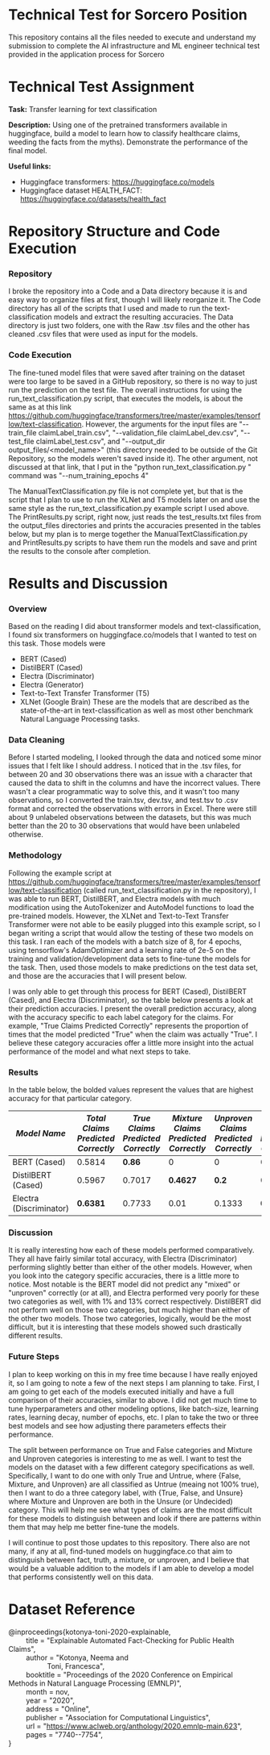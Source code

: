 # Technical Test for Sorcero Position
This repository contains all the files needed to execute and understand my submission to complete the AI infrastructure and ML engineer technical test provided in the application process for Sorcero

# Technical Test Assignment
**Task:** Transfer learning for text classification

**Description:** Using one of the pretrained transformers available in huggingface, build a model to learn how to classify healthcare claims, weeding the facts from the myths). Demonstrate the performance of the final model.

**Useful links:**
* Huggingface transformers: https://huggingface.co/models
* Huggingface dataset HEALTH_FACT: https://huggingface.co/datasets/health_fact

# Repository Structure and Code Execution
### Repository
I broke the repository into a Code and a Data directory because it is and easy way to organize files at first, though I will likely reorganize it. The Code directory has all of the scripts that I used and made to run the text-classification models and extract the resulting accuracies. The Data directory is just two folders, one with the Raw .tsv files and the other has cleaned .csv files that were used as input for the models.

### Code Execution
The fine-tuned model files that were saved after training on the dataset were too large to be saved in a GitHub repository, so there is no way to just run the prediction on the test file. The overall instructions for using the run_text_classification.py script, that executes the models, is about the same as at this link https://github.com/huggingface/transformers/tree/master/examples/tensorflow/text-classification. However, the arguments for the input files are "--train_file claimLabel_train.csv", "--validation_file claimLabel_dev.csv", "--test_file claimLabel_test.csv", and "--output_dir output_files/<model_name>" (this directory needed to be outside of the Git Repository, so the models weren't saved inside it). The other argument, not discussed at that link, that I put in the "python run_text_classification.py " command was "--num_training_epochs 4"

The ManualTextClassification.py file is not complete yet, but that is the script that I plan to use to run the XLNet and T5 models later on and use the same style as the run_text_classification.py example script I used above. The PrintResults.py script, right now, just reads the test_results.txt files from the output_files directories and prints the accuracies presented in the tables below, but my plan is to merge together the ManualTextClassification.py and PrintResults.py scripts to have them run the models and save and print the results to the console after completion.
# Results and Discussion
### Overview
Based on the reading I did about transformer models and text-classification, I found six transformers on huggingface.co/models that I wanted to test on this task. Those models were
* BERT (Cased)
* DistilBERT (Cased)
* Electra (Discriminator)
* Electra (Generator)
* Text-to-Text Transfer Transformer (T5)
* XLNet (Google Brain)
These are the models that are described as the state-of-the-art in text-classification as well as most other benchmark Natural Language Processing tasks.
### Data Cleaning
Before I started modeling, I looked through the data and noticed some minor issues that I felt like I should address. I noticed that in the .tsv files, for between 20 and 30 observations there was an issue with a character that caused the data to shift in the columns and have the incorrect values. There wasn't a clear programmatic way to solve this, and it wasn't too many observations, so I converted the train.tsv, dev.tsv, and test.tsv to .csv format and corrected the observations with errors in Excel. There were still about 9 unlabeled observations between the datasets, but this was much better than the 20 to 30 observations that would have been unlabeled otherwise.
### Methodology
Following the example script at https://github.com/huggingface/transformers/tree/master/examples/tensorflow/text-classification (called run_text_classification.py in the repository), I was able to run BERT, DistilBERT, and Electra models with much modification using the AutoTokenizer and AutoModel functions to load the pre-trained models. However, the XLNet and Text-to-Text Transfer Transformer were not able to be easily plugged into this example script, so I began writing a script that would allow the testing of these two models on this task. I ran each of the models with a batch size of 8, for 4 epochs, using tensorflow's AdamOptimizer and a learning rate of 2e-5 on the training and validation/development data sets to fine-tune the models for the task. Then, used those models to make predictions on the test data set, and those are the accuracies that I will present below.

I was only able to get through this process for BERT (Cased), DistilBERT (Cased), and Electra (Discriminator), so the table below presents a look at their prediction accuracies. I present the overall prediction accuracy, along with the accuracy specific to each label category for the claims. For example, "True Claims Predicted Correctly" represents the proportion of times that the model predicted "True" when the claim was actually "True". I believe these category accuracies offer a little more insight into the actual performance of the model and what next steps to take.
### Results
In the table below, the bolded values represent the values that are highest accuracy for that particular category.

| *Model Name* | *Total Claims Predicted Correctly* | *True Claims Predicted Correctly* | *Mixture Claims Predicted Correctly* | *Unproven Claims Predicted Correctly* | *False Claims Predicted Correctly* |
| --- | --- | --- | --- | --- | --- |
| BERT (Cased) | 0.5814 | **0.86** | 0 | 0 | 0.5913 |
| DistilBERT (Cased) | 0.5967 | 0.7017 | **0.4627** | **0.2** | 0.5527 |
| Electra (Discriminator) | **0.6381** | 0.7733 | 0.01 | 0.1333 | **0.8123** |
### Discussion
It is really interesting how each of these models performed comparatively. They all have fairly similar total accuracy, with Electra (Discriminator) performing slightly better than either of the other models. However, when you look into the category specific accuracies, there is a little more to notice. Most notable is the BERT model did not predict any "mixed" or "unproven" correctly (or at all), and Electra performed very poorly for these two categories as well, with 1% and 13% correct respectively. DistilBERT did not perform well on those two categories, but much higher than either of the other two models. Those two categories, logically, would be the most difficult, but it is interesting that these models showed such drastically different results.
### Future Steps
I plan to keep working on this in my free time because I have really enjoyed it, so I am going to note a few of the next steps I am planning to take. First, I am going to get each of the models executed initially and have a full comparison of their accuracies, similar to above. I did not get much time to tune hyperparameters and other modeling options, like batch-size, learning rates, learning decay, number of epochs, etc. I plan to take the two or three best models and see how adjusting there parameters effects their performance.

The split between performance on True and False categories and Mixture and Unproven categories is interesting to me as well. I want to test the models on the dataset with a few different category specifications as well. Specifically, I want to do one with only True and Untrue, where {False, Mixture, and Unproven} are all classified as Untrue (meaing not 100% true), then I want to do a three category label, with {True, False, and Unsure} where Mixture and Unproven are both in the Unsure (or Undecided) category. This will help me see what types of claims are the most difficult for these models to distinguish between and look if there are patterns within them that may help me better fine-tune the models.

I will continue to post those updates to this repository. There also are not many, if any at all, find-tuned models on huggingface.co that aim to distinguish between fact, truth, a mixture, or unproven, and I believe that would be a valuable addition to the models if I am able to develop a model that performs consistently well on this data.

# Dataset Reference
@inproceedings{kotonya-toni-2020-explainable,  
&ensp;&emsp;&emsp;title = "Explainable Automated Fact-Checking for Public Health Claims",\
&ensp;&emsp;&emsp;author = "Kotonya, Neema  and\
&ensp;&emsp;&emsp;&emsp;&emsp;&emsp;Toni, Francesca",\
&ensp;&emsp;&emsp;booktitle = "Proceedings of the 2020 Conference on Empirical Methods in Natural Language Processing (EMNLP)",\
&ensp;&emsp;&emsp;month = nov,\
&ensp;&emsp;&emsp;year = "2020",\
&ensp;&emsp;&emsp;address = "Online",\
&ensp;&emsp;&emsp;publisher = "Association for Computational Linguistics",\
&ensp;&emsp;&emsp;url = "https://www.aclweb.org/anthology/2020.emnlp-main.623", \
&ensp;&emsp;&emsp;pages = "7740--7754",\
}
